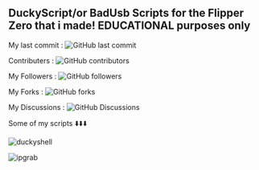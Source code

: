 ## DuckyScript/or BadUsb Scripts for the Flipper Zero that i made! EDUCATIONAL purposes only

My last commit : ![GitHub last commit](https://img.shields.io/github/last-commit/badusbprovider/badusb-ducky)

Contributers : ![GitHub contributors](https://img.shields.io/github/contributors/badusbprovider/badusb-ducky)

My Followers : ![GitHub followers](https://img.shields.io/github/followers/badusbprovider)

My Forks : ![GitHub forks](https://img.shields.io/github/forks/badusbprovider/badusb-ducky)

My Discussions : ![GitHub Discussions](https://img.shields.io/github/discussions/badusbprovider/badusb-ducky)

Some of my scripts ⬇️⬇️⬇️

![duckyshell](https://github.com/user-attachments/assets/51774e1b-f5d8-42bd-a198-98427ec2c171)

![ipgrab](https://github.com/user-attachments/assets/1eb88c5c-156d-45cc-8e97-3d4ed3304c07)
